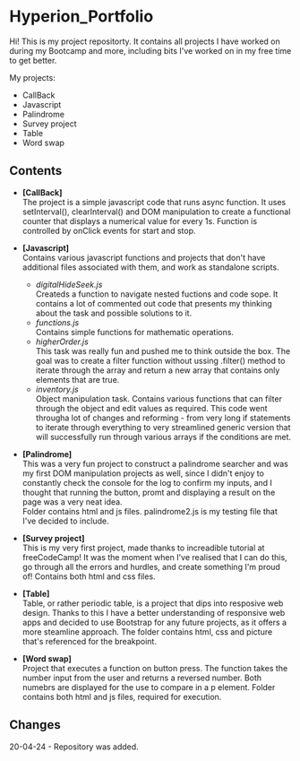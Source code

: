 # Hyperion_Portfolio

Hi! 
This is my project repositorty. It contains all projects I have worked on during my Bootcamp and more, including bits I've worked on in my free time to get better.

My projects:
- CallBack
- Javascript
- Palindrome
- Survey project
- Table
- Word swap

## Contents

- **[CallBack]**\
  The project is a simple javascript code that runs async function. It uses setInterval(), clearInterval() and DOM manipulation to create a functional counter that displays a numerical value for every 1s.
  Function is controlled by onClick events for start and stop.

- **[Javascript]**\
  Contains various javascript functions and projects that don't have additional files associated with them, and work as standalone scripts.
    * *digitalHideSeek.js*\
      Createds a function to navigate nested fuctions and code sope. It contains a lot of commented out code that presents my thinking about the task and possible solutions to it.
    * *functions.js*\
      Contains simple functions for mathematic operations.
    * *higherOrder.js*\
      This task was really fun and pushed me to think outside the box. The goal was to create a filter function without ussing .filter() method to iterate through the array and return a new array that contains only elements that are true.
    * *inventory.js*\
      Object manipulation task. Contains various functions that can filter through the object and edit values as required. This code went througha lot of changes and reforming - from very long if statements to iterate through everything to very streamlined       generic version that will successfully run through various arrays if the conditions are met.

- **[Palindrome]**\
  This was a very fun project to construct a palindrome searcher and was my first DOM manipulation projects as well, since I didn't enjoy to constantly check the console for the log to confirm my inputs, and I thought that running the button, promt and displaying a result on the page was a very neat idea.\
  Folder contains html and js files. palindrome2.js is my testing file that I've decided to include.
  
- **[Survey project]**\
  This is my very first project, made thanks to increadible tutorial at freeCodeCamp! It was the moment when I've realised that I can do this, go through all the errors and hurdles, and create something I'm proud of! Contains both html and css files.

- **[Table]**\
  Table, or rather periodic table, is a project that dips into resposive web design. Thanks to this I have a better understanding of responsive web apps and decided to use Bootstrap for any future projects, as it offers a more steamline approach. The folder contains html, css and picture that's referenced for the breakpoint.

- **[Word swap]**\
  Project that executes a function on button press. The function takes the number input from the user and returns a reversed number. Both numebrs are displayed for the use to compare in a p element. Folder contains both html and js files, required for execution.

## Changes
20-04-24 - Repository was added.
